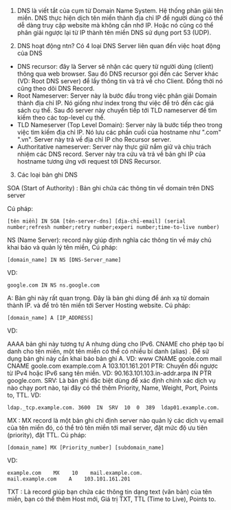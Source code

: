1. DNS là viết tắt của cụm từ Domain Name System. Hệ thống phân giải tên miền. DNS thực hiện dịch tên miền thành địa chỉ IP để người dùng có thể dễ dàng truy cập website mà không cần nhớ IP. Hoặc nó cũng có thể phân giải ngược lại từ IP thành tên miền DNS sử dụng port 53 (UDP).

2. DNS hoạt động ntn?
Có 4 loại DNS Server liên quan đến việc hoạt động của DNS

- DNS recursor: đây là Server sẽ nhận các query từ người dùng (client) thông qua web browser. Sau đó DNS recursor gọi đến các Server khác (VD: Root DNS server) để lấy thông tin và trả về cho Client. Đồng thời nó cũng theo dõi DNS Record.
- Root Nameserver: Server này là bước đầu trong việc phân giải Domain thành địa chỉ IP. Nó giống như index trong thư việc để trỏ đến các giá sách cụ thể. Sau đó server này chuyển tiếp tới TLD nameserver để tìm kiếm theo các top-level cụ thể.
- TLD Nameserver (Top Level Domain): Server này là bước tiếp theo trong việc tìm kiếm địa chỉ IP. Nó lưu các phần cuối của hostname như ".com" ".vn". Server này trả về địa chỉ IP cho Recursor server.
- Authoritative nameserver: Server này thực giữ nắm giữ và chịu trách nhiệm các DNS record. Server này tra cứu và trả về bản ghi IP của hostname tương ứng với request tới DNS Recursor.
3. Các loại bản ghi DNS

SOA (Start of Authority) : Bản ghi chứa các thông tin về domain trên DNS server

Cú pháp:
```
[tên miền] IN SOA [tên-server-dns] [địa-chỉ-email] (serial number;refresh number;retry number;experi number;time-to-live number)
```
NS (Name Server): record này giúp định nghĩa các thông tin về máy chủ khai báo và quản lý tên miền,
Cú pháp:
```
[domain_name] IN NS [DNS-Server_name]
```
VD:
```
google.com IN NS ns.google.com
```
A: Bản ghi này rất quan trọng. Đây là bản ghi dùng để ánh xạ từ domain thành IP. và để trỏ tên miền tới Server Hosting website.
Cú pháp:
```
[domain_name] A [IP_ADDRESS]
```
VD:

AAAA bản ghi này tương tự A nhưng dùng cho IPv6.
CNAME cho phép tạo bí danh cho tên miền, một tên miền có thể có nhiều bí danh (alias) . Để sử dụng bản ghi này cần khai báo bản ghi A.
VD:
www   CNAME   goole.com
mail CNAME goole.com
example.com   A   103.101.161.201
PTR: Chuyển đổi ngược từ IPv4 hoặc IPv6 sang tên miền. VD:
90.163.101.103.in-addr.arpa       IN PTR     google.com.
SRV: Là bản ghi đặc biệt dùng để xác định chính xác dịch vụ nào chạy port nào, tại đây có thể thêm Priority, Name, Weight, Port, Points to, TTL.
VD:
```
ldap._tcp.example.com. 3600  IN  SRV  10  0  389  ldap01.example.com.
```
MX : MX record là một bản ghi chỉ định server nào quản lý các dịch vụ email của tên miền đó, có thể trỏ tên miền tới mail server, đặt mức độ ưu tiên (priority), đặt TTL.
Cú pháp:
```
[domain_name] MX [Priority_number] [subdomain_name]
```
VD:
```
example.com    MX    10    mail.example.com.
mail.example.com    A    103.101.161.201
```
TXT : Là record giúp bạn chứa các thông tin dạng text (văn bản) của tên miền, bạn có thể thêm Host mới, Giá trị TXT, TTL (Time to Live), Points to.
